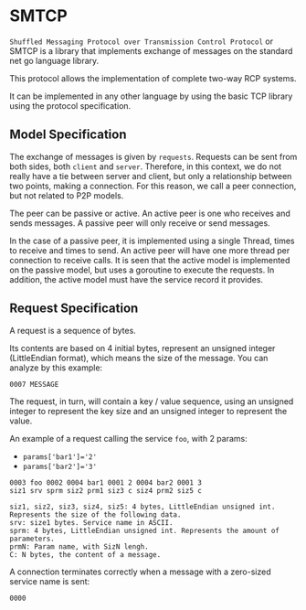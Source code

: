 # SMTCP

`Shuffled Messaging Protocol over Transmission Control Protocol` or SMTCP is a library that implements exchange of messages on the standard net go language library.

This protocol allows the implementation of complete two-way RCP systems.

It can be implemented in any other language by using the basic TCP library using the protocol specification.

## Model Specification

The exchange of messages is given by `requests`.
Requests can be sent from both sides, both `client` and `server`.
Therefore, in this context, we do not really have a tie between server and client, but only a relationship between two points, making a connection.
For this reason, we call a peer connection, but not related to P2P models.

The peer can be passive or active.
An active peer is one who receives and sends messages.
A passive peer will only receive or send messages.

In the case of a passive peer, it is implemented using a single Thread, times to receive and times to send.
An active peer will have one more thread per connection to receive calls.
It is seen that the active model is implemented on the passive model, but uses a goroutine to execute the requests. In addition, the active model must have the service record it provides.

## Request Specification

A request is a sequence of bytes.

Its contents are based on 4 initial bytes, represent an unsigned integer (LittleEndian format), which means the size of the message. You can analyze by this example:

```
0007 MESSAGE
```

The request, in turn, will contain a key / value sequence, using an unsigned integer to represent the key size and an unsigned integer to represent the value.

An example of a request calling the service `foo`, with 2 params:

  - `params['bar1']='2'`
  - `params['bar2']='3'`

```
0003 foo 0002 0004 bar1 0001 2 0004 bar2 0001 3
siz1 srv sprm siz2 prm1 siz3 c siz4 prm2 siz5 c

siz1, siz2, siz3, siz4, siz5: 4 bytes, LittleEndian unsigned int. Represents the size of the following data.
srv: size1 bytes. Service name in ASCII.
sprm: 4 bytes, LittleEndian unsigned int. Represents the amount of parameters.
prmN: Param name, with SizN lengh.
C: N bytes, the content of a message.
```

A connection terminates correctly when a message with a zero-sized service name is sent:

```
0000
```
